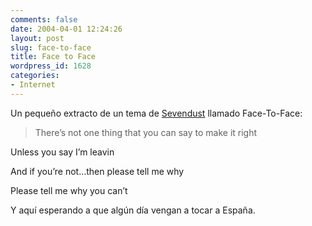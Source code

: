 ```yaml
---
comments: false
date: 2004-04-01 12:24:26
layout: post
slug: face-to-face
title: Face to Face
wordpress_id: 1628
categories:
- Internet
---
```


Un pequeño extracto de un tema de [Sevendust](http://www.sevendust.com) llamado Face-To-Face:





> There’s not one thing that you can say to make it right  

  

Unless you say I’m leavin  

  

And if you’re not…then please tell me why  

  

Please tell me why you can’t





Y aquí esperando a que algún día vengan a tocar a España.




 

